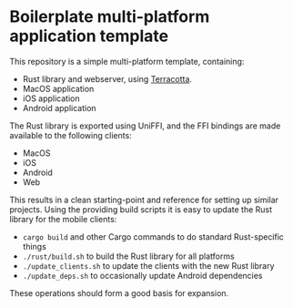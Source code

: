 # Boilerplate multi-platform application template

This repository is a simple multi-platform template, containing:

  - Rust library and webserver, using [Terracotta](https://crates.io/crates/terracotta).
  - MacOS application
  - iOS application
  - Android application

The Rust library is exported using UniFFI, and the FFI bindings are made
available to the following clients:

  - MacOS
  - iOS
  - Android
  - Web

This results in a clean starting-point and reference for setting up similar
projects. Using the providing build scripts it is easy to update the Rust
library for the mobile clients:

  - `cargo build` and other Cargo commands to do standard Rust-specific things
  - `./rust/build.sh` to build the Rust library for all platforms
  - `./update_clients.sh` to update the clients with the new Rust library
  - `./update_deps.sh` to occasionally update Android dependencies

These operations should form a good basis for expansion.
